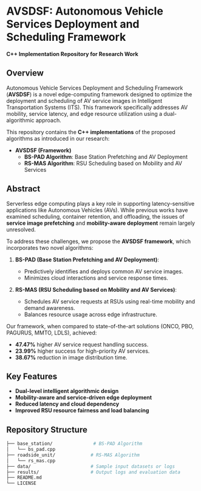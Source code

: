 # AVSDSF: Autonomous Vehicle Services Deployment and Scheduling Framework

**C++ Implementation Repository for Research Work**

## Overview

Autonomous Vehicle Services Deployment and Scheduling Framework (**AVSDSF**) is a novel edge-computing framework designed to optimize the deployment and scheduling of AV service images in Intelligent Transportation Systems (ITS). This framework specifically addresses AV mobility, service latency, and edge resource utilization using a dual-algorithmic approach.

This repository contains the **C++ implementations** of the proposed algorithms as introduced in our research:

- **AVSDSF (Framework)**
  - **BS-PAD Algorithm**: Base Station Prefetching and AV Deployment
  - **RS-MAS Algorithm**: RSU Scheduling based on Mobility and AV Services

## Abstract

Serverless edge computing plays a key role in supporting latency-sensitive applications like Autonomous Vehicles (AVs). While previous works have examined scheduling, container retention, and offloading, the issues of **service image prefetching** and **mobility-aware deployment** remain largely unresolved.

To address these challenges, we propose the **AVSDSF framework**, which incorporates two novel algorithms:

1. **BS-PAD (Base Station Prefetching and AV Deployment)**:
   - Predictively identifies and deploys common AV service images.
   - Minimizes cloud interactions and service response times.

2. **RS-MAS (RSU Scheduling based on Mobility and AV Services)**:
   - Schedules AV service requests at RSUs using real-time mobility and demand awareness.
   - Balances resource usage across edge infrastructure.

Our framework, when compared to state-of-the-art solutions (ONCO, PBO, PAGURUS, MMTO, LDLS), achieved:
- **47.47%** higher AV service request handling success.
- **23.99%** higher success for high-priority AV services.
- **38.67%** reduction in image distribution time.

## Key Features

- **Dual-level intelligent algorithmic design**
- **Mobility-aware and service-driven edge deployment**
- **Reduced latency and cloud dependency**
- **Improved RSU resource fairness and load balancing**

## Repository Structure

```bash
├── base_station/               # BS-PAD Algorithm
│   └── bs_pad.cpp
├── roadside_unit/             # RS-MAS Algorithm
│   └── rs_mas.cpp
├── data/                      # Sample input datasets or logs
├── results/                   # Output logs and evaluation data
├── README.md
└── LICENSE
